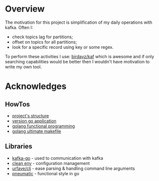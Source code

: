 # Overview
The motivation for this project is simplification of my daily operations with kafka.
Often I: 
- check topics lag for partitions;
- offset on topics for all partitions;
- look for a specific record using key or some regex.

To perform these activities I use: [birdayz/kaf](https://github.com/birdayz/kaf) which is awesome and 
if only searching capabilities would be better then I wouldn't have motivation to
write my own tool.

# Acknowledges
## HowTos
- [project's structure](https://bencane.com/2020/12/29/how-to-structure-a-golang-cli-project/)
- [version go application](https://www.forkingbytes.com/blog/dynamic-versioning-your-go-application/)
- [golang functional programming](https://ani.dev/2021/05/25/functional-programming-in-go-with-generics/)
- [golang ultimate makefile](https://gist.github.com/thomaspoignant/5b72d579bd5f311904d973652180c705)
## Libraries
- [kafka-go](https://github.com/segmentio/kafka-go) - used to communication with kafka
- [clean env](https://github.com/ilyakaznacheev/cleanenv) - configuration management
- [urfave/cli](https://github.com/urfave/cli) - ease parsing & handling command line arguments
- [pneumatic](https://github.com/achannarasappa/pneumatic) - functional style in go

